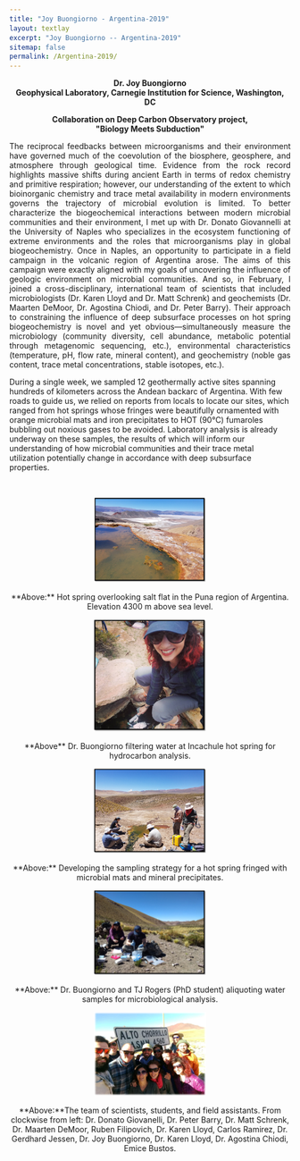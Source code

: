 ```yaml
---
title: "Joy Buongiorno - Argentina-2019"
layout: textlay
excerpt: "Joy Buongiorno -- Argentina-2019"
sitemap: false
permalink: /Argentina-2019/
---
```


<p align = center > <b> Dr. Joy Buongiorno <br>
 Geophysical Laboratory, Carnegie Institution for Science, Washington, DC</p>

<p align = center>Collaboration on Deep Carbon Observatory project,<br> "Biology Meets Subduction" </p></b>

<p align= "justify">
The reciprocal feedbacks between microorganisms and their environment have governed much of the coevolution of the biosphere, geosphere, and atmosphere through geological time. Evidence from the rock record highlights massive shifts during ancient Earth in terms of redox chemistry and primitive respiration; however, our understanding of the extent to which bioinorganic chemistry and trace metal availability in modern environments governs the trajectory of microbial evolution is limited. To better characterize the biogeochemical interactions between modern microbial communities and their environment, I met up with Dr. Donato Giovannelli at the University of Naples who specializes in the ecosystem functioning of extreme environments and the roles that microorganisms play in global biogeochemistry. Once in Naples, an opportunity to participate in a field campaign in the volcanic region of Argentina arose. The aims of this campaign were exactly aligned with my goals of uncovering the influence of geologic environment on microbial communities. And so, in February, I joined a cross-disciplinary, international team of scientists that included microbiologists (Dr. Karen Lloyd and Dr. Matt Schrenk) and geochemists (Dr. Maarten DeMoor, Dr. Agostina Chiodi, and Dr. Peter Barry). Their approach to constraining the influence of deep subsurface processes on hot spring biogeochemistry is novel and yet obvious—simultaneously measure the microbiology (community diversity, cell abundance, metabolic potential through metagenomic sequencing, etc.), environmental characteristics (temperature, pH, flow rate, mineral content), and geochemistry (noble gas content, trace metal concentrations, stable isotopes, etc.).

During a single week, we sampled 12 geothermally active sites spanning hundreds of kilometers across the Andean backarc of Argentina. With few roads to guide us, we relied on reports from locals to locate our sites, which ranged from hot springs whose fringes were beautifully ornamented with orange microbial mats and iron precipitates to HOT (90&deg;C) fumaroles bubbling out noxious gases to be avoided. Laboratory analysis is already underway on these samples, the results of which will inform our understanding of how microbial communities and their trace metal utilization potentially change in accordance with deep subsurface properties.

<br><p align = "center">
  <img src='/images/blogpic/Argentina-2019.png' style="width: 40%; float: center;" /><br/> </p>
  
<p align = "center">**Above:** Hot spring overlooking salt flat in the Puna region of Argentina. Elevation 4300 m above sea level. <br></p>

<p align = "center"> <img src='/images/blogpic/Joy_samples.png' style="width: 40%; float: center;"/><br/></p>
 
<p align = "center"> **Above** Dr. Buongiorno filtering water at Incachule hot spring for hydrocarbon analysis.<br></p>

<p align = "center"><img src='/images/blogpic/Group_strat.png' style="width: 40%; float: center;" /><br/></p> 
  
<p align = "center">**Above:** Developing the sampling strategy for a hot spring fringed with microbial mats and mineral precipitates. <br></p>
 
<p align = "center"><img src='/images/blogpic/Joy-TJ.png' style="width: 40%; float: center;" /><br/></p>

<p align = "center">**Above:** Dr. Buongiorno and TJ Rogers (PhD student) aliquoting water samples for microbiological analysis.<br></p>
 
<p align = "center"><img src='/images/blogpic/Group-photo.png' style="width: 40%; float: center;" /><br/></p>

<p align = "center">**Above:**The team of scientists, students, and field assistants. From clockwise from left: Dr. Donato Giovanelli, Dr. Peter Barry, Dr. Matt Schrenk, Dr. Maarten DeMoor, Ruben Filipovich, Dr. Karen Lloyd, Carlos Ramirez, Dr. Gerdhard Jessen, Dr. Joy Buongiorno, Dr. Karen Lloyd, Dr. Agostina Chiodi, Emice Bustos.
</p>
</p>
